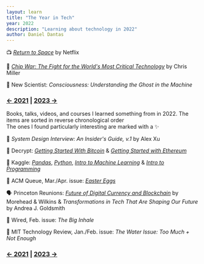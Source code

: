 ```yaml
---
layout: learn
title: "The Year in Tech"
year: 2022
description: "Learning about technology in 2022"
author: Daniel Dantas
---
```


📺 _[Return to Space](https://www.netflix.com/title/81111324)_ by Netflix <!-- 3/3/2025 -->

📕 [*Chip War: The Fight for the World's Most Critical Technology*](https://en.wikipedia.org/wiki/Chip_War:_The_Fight_for_the_World%27s_Most_Critical_Technology) by Chris Miller <!-- 11/18/2023 -->

📔 New Scientist: *Consciousness: Understanding the Ghost in the Machine* <!-- 10/6/2023 -->

### [← 2021](/2021/12/31/learn-2021) | [2023 →](/2023/12/31/learn-2023)
Books, talks, videos, and courses I learned something from in 2022. The items are sorted in reverse chronological order\
The ones I found particularly interesting are marked with a ✨

📕 *System Design Interview: An Insider's Guide, v.1* by Alex Xu

🔗 Decrypt: _[Getting Started With Bitcoin](https://decrypt.co/courses/102207/getting-started-with-bitcoin)_ & [*Getting Started with Ethereum*](https://decrypt.co/courses/102208/getting-started-with-ethereum)

🔗 Kaggle: [*Pandas*](https://www.kaggle.com/learn/pandas), [*Python*](https://www.kaggle.com/learn/python), [*Intro to Machine Learning*](https://www.kaggle.com/learn/intro-to-machine-learning) & [*Intro to Programming*](https://www.kaggle.com/learn/intro-to-programming)

📔 ACM Queue,  Mar./Apr. issue: *[Easter Eggs](https://dl.acm.org/toc/queue/2022/20/2)*

🗣️ Princeton Reunions: _[Future of Digital Currency and Blockchain](https://www.youtube.com/watch?v=ttH9JCXjbPE)_ by Morehead & Wilkins & _Transformations in Tech That Are Shaping Our Future_ by Andrea J. Goldsmith

📔 Wired, Feb. issue: *The Big Inhale*

📔 MIT Technology Review, Jan./Feb. issue: *The Water Issue: Too Much + Not Enough* 

### [← 2021](/2021/12/31/learn-2021) | [2023 →](/2023/12/31/learn-2023)
